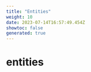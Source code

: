 ```yaml
---
title: "Entities"
weight: 10
date: 2023-07-14T16:57:49.454Z
showtoc: false
generated: true
---
```

<!-- This file was generated from the Vendure source. Do not modify. Instead, re-run the "docs:build" script -->


# entities